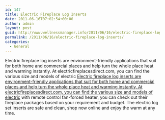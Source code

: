 ```yaml
---
id: 147
title: Electric Fireplace Log Inserts
date: 2011-06-16T07:02:54+00:00
author: admin
layout: post
guid: http://www.wellnessmanager.info/2011/06/16/electric-fireplace-log-inserts/
permalink: /2011/06/16/electric-fireplace-log-inserts/
categories:
  - General
---
```

Electric fireplace log inserts are environment-friendly applications that suit for both home and commercial places and help turn the whole place heat and warming instantly. At electricfireplacesdirect.com, you can find the various size and models of electric [Electric fireplace log inserts are environment-friendly applications that suit for both home and commercial places and help turn the whole place heat and warming instantly. At electricfireplacesdirect.com, you can find the various size and models of electric](http://www.electricfireplacesdirect.com/electric-fireplace-log-inserts) with remote control fan-forced heater, you can check out their fireplace packages based on your requirement and budget. The electric log set inserts are safe and clean, shop now online and enjoy the warm at any time.